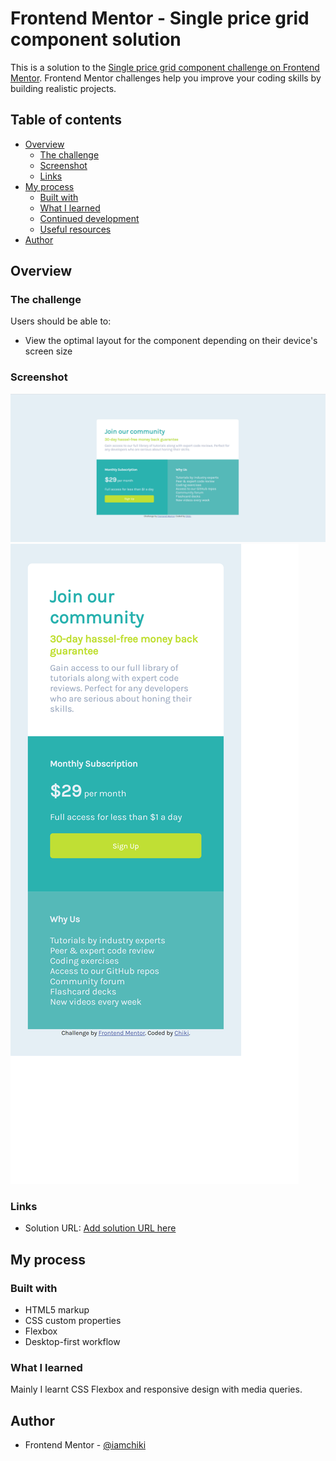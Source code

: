 # Frontend Mentor - Single price grid component solution

This is a solution to the [Single price grid component challenge on Frontend Mentor](https://www.frontendmentor.io/challenges/single-price-grid-component-5ce41129d0ff452fec5abbbc). Frontend Mentor challenges help you improve your coding skills by building realistic projects.

## Table of contents

- [Overview](#overview)
  - [The challenge](#the-challenge)
  - [Screenshot](#screenshot)
  - [Links](#links)
- [My process](#my-process)
  - [Built with](#built-with)
  - [What I learned](#what-i-learned)
  - [Continued development](#continued-development)
  - [Useful resources](#useful-resources)
- [Author](#author)


## Overview

### The challenge

Users should be able to:

- View the optimal layout for the component depending on their device's screen size

### Screenshot

![](img/desktopscreen.png)
![](img/mobilescreen.png)

### Links

- Solution URL: [Add solution URL here](https://iamchiki.github.io/frontend-mentor-challenges/single-price-grid-component/)

## My process

### Built with

- HTML5 markup
- CSS custom properties
- Flexbox
- Desktop-first workflow

### What I learned

Mainly I learnt CSS Flexbox and responsive design with media queries.

## Author

- Frontend Mentor - [@iamchiki](https://www.frontendmentor.io/profile/iamchiki)
